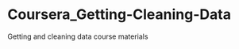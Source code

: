 Coursera_Getting-Cleaning-Data
==============================

Getting and cleaning data course materials
